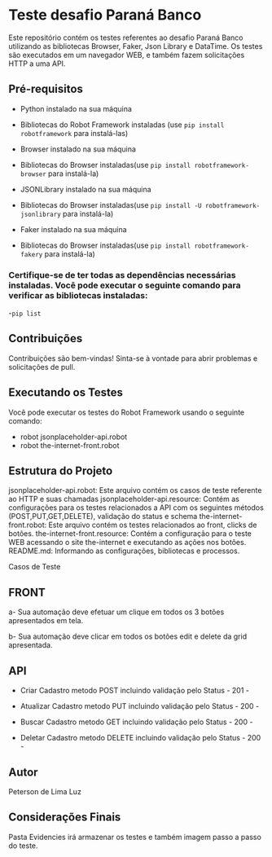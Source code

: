 # Teste desafio Paraná Banco
Este repositório contém os testes referentes ao desafio Paraná Banco utilizando as bibliotecas Browser, Faker, Json Library e DataTime. Os testes são executados em um navegador WEB, e também fazem solicitações HTTP a uma API.

## Pré-requisitos
- Python instalado na sua máquina
- Bibliotecas do Robot Framework instaladas (use `pip install robotframework` para instalá-las)

- Browser instalado na sua máquina
- Bibliotecas do Browser instaladas(use `pip install robotframework-browser` para instalá-la)

- JSONLibrary instalado na sua máquina
- Bibliotecas do Browser instaladas(use `pip install -U robotframework-jsonlibrary` para instalá-la)

- Faker instalado na sua máquina
- Bibliotecas do Browser instaladas(use `pip install robotframework-fakery` para instalá-la)

### Certifique-se de ter todas as dependências necessárias instaladas. Você pode executar o seguinte comando para verificar as bibliotecas instaladas:
-`pip list`

## Contribuições
Contribuições são bem-vindas! Sinta-se à vontade para abrir problemas e solicitações de pull.

## Executando os Testes
Você pode executar os testes do Robot Framework usando o seguinte comando:
- robot jsonplaceholder-api.robot
- robot the-internet-front.robot

## Estrutura do Projeto
jsonplaceholder-api.robot: Este arquivo contém os casos de teste referente ao HTTP e suas chamadas
jsonplaceholder-api.resource: Contém as configurações para os testes relacionados a API com os seguintes métodos (POST,PUT,GET,DELETE), validação do status e schema
the-internet-front.robot: Este arquivo contém os testes relacionados ao front, clicks de botões.
the-internet-front.resource: Contém a configuração para o teste WEB acessando o site the-internet e executando as ações nos botões.
README.md: Informando as configurações, bibliotecas e processos.

Casos de Teste
## FRONT
a- Sua automação deve efetuar um clique em todos os 3 botões apresentados em tela.

b- Sua automação deve clicar em todos os botões edit e delete da grid apresentada.

## API
- Criar Cadastro metodo POST incluindo validação pelo Status - 201 - 

- Atualizar Cadastro metodo PUT incluindo validação pelo Status - 200 - 

- Buscar Cadastro metodo GET incluindo validação pelo Status - 200 - 

- Deletar Cadastro metodo DELETE incluindo validação pelo Status - 200 - 

## Autor
Peterson de Lima Luz

## Considerações Finais
Pasta Evidencies irá armazenar os testes e também imagem passo a passo do teste.